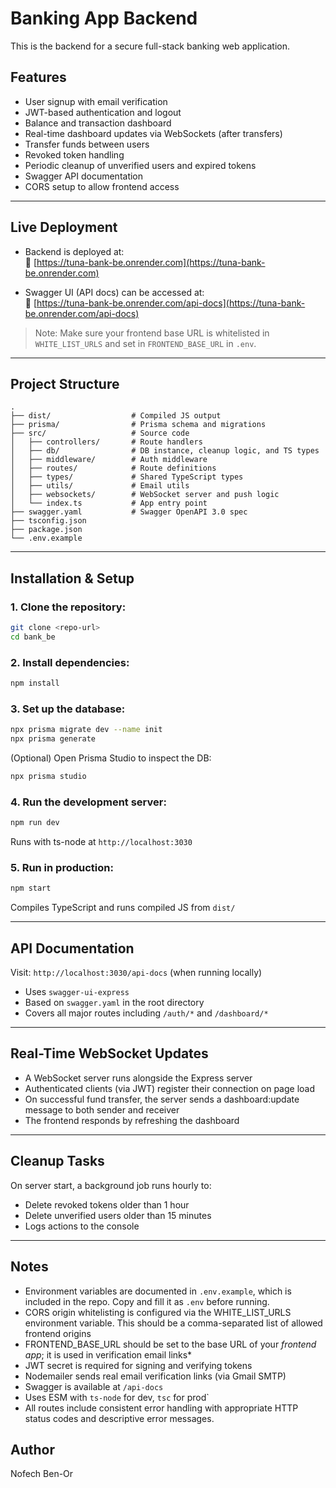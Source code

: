 # Banking App Backend

This is the backend for a secure full-stack banking web application.

## Features

* User signup with email verification
* JWT-based authentication and logout
* Balance and transaction dashboard
* Real-time dashboard updates via WebSockets (after transfers)
* Transfer funds between users
* Revoked token handling
* Periodic cleanup of unverified users and expired tokens
* Swagger API documentation
* CORS setup to allow frontend access

---

## Live Deployment

* Backend is deployed at:  
  🔗 [https://tuna-bank-be.onrender.com](https://tuna-bank-be.onrender.com)

* Swagger UI (API docs) can be accessed at:  
  🔗 [https://tuna-bank-be.onrender.com/api-docs](https://tuna-bank-be.onrender.com/api-docs)

> Note: Make sure your frontend base URL is whitelisted in `WHITE_LIST_URLS` and set in `FRONTEND_BASE_URL` in `.env`.

---

## Project Structure

```
.
├── dist/                  # Compiled JS output
├── prisma/                # Prisma schema and migrations
├── src/                   # Source code
│   ├── controllers/       # Route handlers
│   ├── db/                # DB instance, cleanup logic, and TS types
│   ├── middleware/        # Auth middleware
│   ├── routes/            # Route definitions
│   ├── types/             # Shared TypeScript types
│   ├── utils/             # Email utils  
│   ├── websockets/        # WebSocket server and push logic
│   └── index.ts           # App entry point
├── swagger.yaml           # Swagger OpenAPI 3.0 spec
├── tsconfig.json
├── package.json
└── .env.example
```

---

## Installation & Setup

### 1. Clone the repository:

```bash
git clone <repo-url>
cd bank_be
```

### 2. Install dependencies:

```bash
npm install
```

### 3. Set up the database:

```bash
npx prisma migrate dev --name init
npx prisma generate
```

(Optional) Open Prisma Studio to inspect the DB:

```bash
npx prisma studio
```

### 4. Run the development server:

```bash
npm run dev
```

Runs with ts-node at `http://localhost:3030`

### 5. Run in production:

```bash
npm start
```

Compiles TypeScript and runs compiled JS from `dist/`

---

## API Documentation

Visit: `http://localhost:3030/api-docs` (when running locally)

* Uses `swagger-ui-express`
* Based on `swagger.yaml` in the root directory
* Covers all major routes including `/auth/*` and `/dashboard/*`

---

## Real-Time WebSocket Updates

* A WebSocket server runs alongside the Express server
* Authenticated clients (via JWT) register their connection on page load
* On successful fund transfer, the server sends a dashboard:update message to both sender and receiver
* The frontend responds by refreshing the dashboard

---

## Cleanup Tasks

On server start, a background job runs hourly to:

* Delete revoked tokens older than 1 hour
* Delete unverified users older than 15 minutes
* Logs actions to the console

---

## Notes

* Environment variables are documented in `.env.example`, which is included in the repo. Copy and fill it as `.env` before running.
* CORS origin whitelisting is configured via the WHITE_LIST_URLS environment variable. This should be a comma-separated list of allowed frontend origins
* FRONTEND_BASE_URL should be set to the base URL of your *frontend app*; it is used in verification email links*
* JWT secret is required for signing and verifying tokens
* Nodemailer sends real email verification links (via Gmail SMTP)
* Swagger is available at `/api-docs`
* Uses ESM with `ts-node` for dev, `tsc` for prod\`
* All routes include consistent error handling with appropriate HTTP status codes and descriptive error messages.

## Author

Nofech Ben-Or
